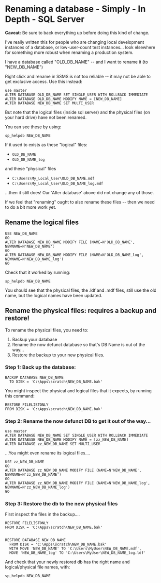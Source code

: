 # Renaming a database - Simply - In Depth - SQL Server

**Caveat:** Be sure to back everything up before doing this kind of change.

I've really written this for people who are changing local development instances of a database, or low-user-count test instances... look elsewhere for something more robust when renaming a production system.



I have a database called "OLD_DB_NAME" -- and I want to rename it (to "NEW_DB_NAME")

Right click and rename in SSMS is not too reliable -- it may not be able to get exclusive access. Use this instead:

	use master
	ALTER DATABASE OLD_DB_NAME SET SINGLE_USER WITH ROLLBACK IMMEDIATE    
	ALTER DATABASE OLD_DB_NAME MODIFY NAME = [NEW_DB_NAME]
	ALTER DATABASE NEW_DB_NAME SET MULTI_USER

But note that the logical files (inside sql server) and the physical files (on your hard drive) have not been renamed.

You can see these by using:

    sp_helpdb NEW_DB_NAME


If it used to exists as these "logical" files:

- `OLD_DB_NAME`
- `OLD_DB_NAME_log`

and these "physical" files

- `C:\Users\My_Local_User\OLD_DB_NAME.mdf`
- `C:\Users\My_Local_User\OLD_DB_NAME_log.mdf`

...then it still does! Our 'Alter database' above did not change any of those.

If we feel that "renaming" ought to also rename these files -- then we need to do a bit more work yet.

## Rename the logical files

	USE NEW_DB_NAME
	GO
	ALTER DATABASE NEW_DB_NAME MODIFY FILE (NAME=N'OLD_DB_NAME', NEWNAME=N'NEW_DB_NAME')
	GO
	ALTER DATABASE NEW_DB_NAME MODIFY FILE (NAME=N'OLD_DB_NAME_log', NEWNAME=N'NEW_DB_NAME_log')
	GO

Check that it worked by running:

    sp_helpdb NEW_DB_NAME

You should see that the physical files, the .ldf and .mdf files, still use the old name, but the logical names have been updated.


## Rename the physical files: requires a backup and restore!

To rename the physical files, you need to:

1. Backup your database 
2. Rename the now defunct database so that's DB Name is out of the way...
2. Restore the backup to your new physical files.


### Step 1: Back up the database:

    BACKUP DATABASE NEW_DB_NAME
      TO DISK = 'C:\Apps\scratch\NEW_DB_NAME.bak'

You might inspect the physical and logical files that it expects, by running this command:

	RESTORE FILELISTONLY
	FROM DISK = 'C:\Apps\scratch\NEW_DB_NAME.bak'



### Step 2: Rename the now defunct DB to get it out of the way...


	use master
	ALTER DATABASE NEW_DB_NAME SET SINGLE_USER WITH ROLLBACK IMMEDIATE    
	ALTER DATABASE NEW_DB_NAME MODIFY NAME = [zz_NEW_DB_NAME]
	ALTER DATABASE zz_NEW_DB_NAME SET MULTI_USER


...You might even rename its logical files....

	USE zz_NEW_DB_NAME
	GO
	ALTER DATABASE zz_NEW_DB_NAME MODIFY FILE (NAME=N'NEW_DB_NAME', NEWNAME=N'zz_NEW_DB_NAME')
	GO
	ALTER DATABASE zz_NEW_DB_NAME MODIFY FILE (NAME=N'NEW_DB_NAME_log', NEWNAME=N'zz_NEW_DB_NAME_log')
	GO

### Step 3: Restore the db to the new physical files


First inspect the files in the backup....


	RESTORE FILELISTONLY
	FROM DISK = 'C:\Apps\scratch\NEW_DB_NAME.bak'


	RESTORE DATABASE NEW_DB_NAME	
	  FROM DISK = 'C:\Apps\scratch\NEW_DB_NAME.bak'
	  WITH MOVE 'NEW_DB_NAME' TO 'C:\Users\MyUser\NEW_DB_NAME.mdf',
	  MOVE 'NEW_DB_NAME_log' TO 'C:\Users\MyUser\NEW_DB_NAME_log.ldf'

And check that your newly restored db has the right name and logical/physical file names, with:

    sp_helpdb NEW_DB_NAME
